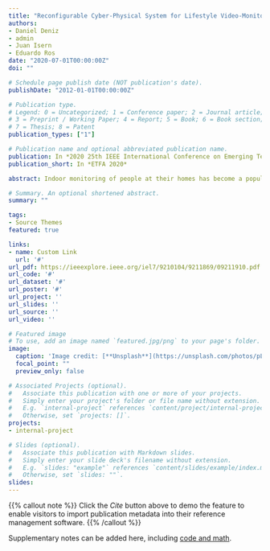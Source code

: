 ```yaml
---
title: "Reconfigurable Cyber-Physical System for Lifestyle Video-Monitoring via Deep Learning"
authors:
- Daniel Deniz
- admin
- Juan Isern
- Eduardo Ros
date: "2020-07-01T00:00:00Z"
doi: ""

# Schedule page publish date (NOT publication's date).
publishDate: "2012-01-01T00:00:00Z"

# Publication type.
# Legend: 0 = Uncategorized; 1 = Conference paper; 2 = Journal article;
# 3 = Preprint / Working Paper; 4 = Report; 5 = Book; 6 = Book section;
# 7 = Thesis; 8 = Patent
publication_types: ["1"]

# Publication name and optional abbreviated publication name.
publication: In *2020 25th IEEE International Conference on Emerging Technologies and Factory Automation (ETFA)*
publication_short: In *ETFA 2020*

abstract: Indoor monitoring of people at their homes has become a popular application in Smart Health. With the advances in Machine Learning and hardware for embedded devices, new distributed approaches for Cyber-Physical Systems (CPSs) are enabled. Also, changing environments and need for cost reduction motivate novel reconfigurable CPS architectures. In this work, we propose an indoor monitoring reconfigurable CPS that uses embedded local nodes (Nvidia Jetson TX2). We embed Deep Learning architectures to address Human Action Recognition. Local processing at these nodes let us tackle some common issues, reduction of data bandwidth usage and preservation of privacy (no raw images are transmitted). Also real-time processing is facilitated since optimized nodes compute only its local video feed. Regarding the reconfiguration, a remote platform monitors CPS qualities and a Quality and Resource.

# Summary. An optional shortened abstract.
summary: ""

tags:
- Source Themes
featured: true

links:
- name: Custom Link
  url: '#'
url_pdf: https://ieeexplore.ieee.org/iel7/9210104/9211869/09211910.pdf
url_code: '#'
url_dataset: '#'
url_poster: '#'
url_project: ''
url_slides: ''
url_source: ''
url_video: ''

# Featured image
# To use, add an image named `featured.jpg/png` to your page's folder. 
image:
  caption: 'Image credit: [**Unsplash**](https://unsplash.com/photos/pLCdAaMFLTE)'
  focal_point: ""
  preview_only: false

# Associated Projects (optional).
#   Associate this publication with one or more of your projects.
#   Simply enter your project's folder or file name without extension.
#   E.g. `internal-project` references `content/project/internal-project/index.md`.
#   Otherwise, set `projects: []`.
projects:
- internal-project

# Slides (optional).
#   Associate this publication with Markdown slides.
#   Simply enter your slide deck's filename without extension.
#   E.g. `slides: "example"` references `content/slides/example/index.md`.
#   Otherwise, set `slides: ""`.
slides:
---
```


{{% callout note %}}
Click the *Cite* button above to demo the feature to enable visitors to import publication metadata into their reference management software.
{{% /callout %}}

Supplementary notes can be added here, including [code and math](https://sourcethemes.com/academic/docs/writing-markdown-latex/).
